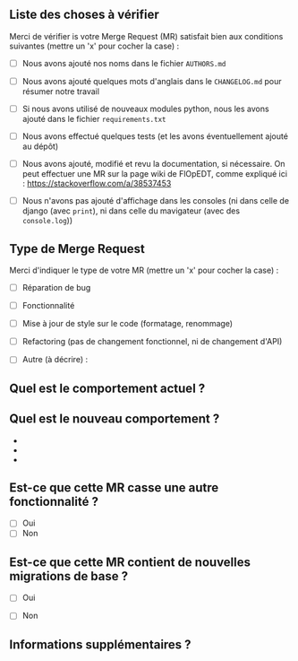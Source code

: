 <!-- inspiré très fortement de https://github.com/bchavez/RethinkDb.Driver/blob/master/.github/PULL_REQUEST_TEMPLATE.md -->

## Liste des choses à vérifier

Merci de vérifier is votre Merge Request (MR) satisfait bien aux conditions suivantes (mettre un 'x' pour cocher la case) :
- [ ] Nous avons ajouté nos noms dans le fichier `AUTHORS.md`
- [ ] Nous avons ajouté quelques mots d'anglais dans le `CHANGELOG.md` pour résumer notre travail
- [ ] Si nous avons utilisé de nouveaux modules python, nous les avons ajouté dans le fichier `requirements.txt`
- [ ] Nous avons effectué quelques tests (et les avons éventuellement ajouté au dépôt)
- [ ] Nous avons ajouté, modifié et revu la documentation, si nécessaire. On peut effectuer une MR sur la page wiki de FlOpEDT, comme expliqué ici : https://stackoverflow.com/a/38537453
- [ ] Nous n'avons pas ajouté d'affichage dans les consoles (ni dans celle de django (avec `print`), ni dans celle du mavigateur (avec des `console.log`))


## Type de Merge Request

<!-- Merci de ne faire que des MR à type unique ; soumettre plusieurs MRs au besoin. --> 

Merci d'indiquer le type de votre MR (mettre un 'x' pour cocher la case) :
- [ ] Réparation de bug
- [ ] Fonctionnalité
- [ ] Mise à jour de style sur le code (formatage, renommage)
- [ ] Refactoring (pas de changement fonctionnel, ni de changement d'API)
- [ ] Autre (à décrire) : 


## Quel est le comportement actuel ?
<!-- Décrire le comportement que vous modifiez, ou donner le numéro d'issue associé. -->


## Quel est le nouveau comportement ?
<!-- Décrire le comportement ou les changements induits par la MR. -->

-
-
-

## Est-ce que cette MR casse une autre fonctionnalité ?

- [ ] Oui
- [ ] Non

<!-- Si une rupture est introduite, merci d'en décrire l'impact. -->


## Est-ce que cette MR contient de nouvelles migrations de base ?

- [ ] Oui
- [ ] Non


## Informations supplémentaires ?

<!-- N'importe quelle information utile, comme une capture écran qui comparerait le comportement initial et le nouveau comportement -->
